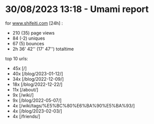 # 30/08/2023 13:18 - Umami report
for www.shifeiti.com [24h] :

 - 210 (35) page views
 - 84 (-2) uniques
 - 67 (5) bounces
 - 2h 36' 42'' (17' 47'') totaltime


top 10 urls:
 - 45x [/]
 - 40x [/blog/2023-01-12/]
 - 34x [/blog/2022-12-09/]
 - 18x [/blog/2022-12-22/]
 - 11x [/about/]
 - 9x [/wiki/]
 - 9x [/blog/2022-05-07/]
 - 4x [/wiki/tags/%E5%BC%80%E6%BA%90%E5%BA%93/]
 - 4x [/blog/2023-02-03/]
 - 4x [/friends/]


